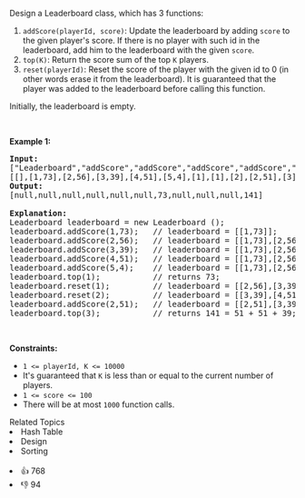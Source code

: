 <p>Design a Leaderboard class, which has 3 functions:</p>

<ol> 
 <li><code>addScore(playerId, score)</code>: Update the leaderboard by adding <code>score</code> to the given player's score. If there is no player with such id in the leaderboard, add him to the leaderboard with the given <code>score</code>.</li> 
 <li><code>top(K)</code>: Return the score sum of the top <code>K</code> players.</li> 
 <li><code>reset(playerId)</code>: Reset the score of the player with the given id&nbsp;to 0 (in other words erase it from the leaderboard). It is guaranteed that the player was added to the leaderboard before calling this function.</li> 
</ol>

<p>Initially, the leaderboard is empty.</p>

<p>&nbsp;</p> 
<p><strong class="example">Example 1:</strong></p>

<pre>
<b>Input: </b>
["Leaderboard","addScore","addScore","addScore","addScore","addScore","top","reset","reset","addScore","top"]
[[],[1,73],[2,56],[3,39],[4,51],[5,4],[1],[1],[2],[2,51],[3]]
<b>Output: </b>
[null,null,null,null,null,null,73,null,null,null,141]

<b>Explanation: </b>
Leaderboard leaderboard = new Leaderboard ();
leaderboard.addScore(1,73);   // leaderboard = [[1,73]];
leaderboard.addScore(2,56);   // leaderboard = [[1,73],[2,56]];
leaderboard.addScore(3,39);   // leaderboard = [[1,73],[2,56],[3,39]];
leaderboard.addScore(4,51);   // leaderboard = [[1,73],[2,56],[3,39],[4,51]];
leaderboard.addScore(5,4);    // leaderboard = [[1,73],[2,56],[3,39],[4,51],[5,4]];
leaderboard.top(1);           // returns 73;
leaderboard.reset(1);         // leaderboard = [[2,56],[3,39],[4,51],[5,4]];
leaderboard.reset(2);         // leaderboard = [[3,39],[4,51],[5,4]];
leaderboard.addScore(2,51);   // leaderboard = [[2,51],[3,39],[4,51],[5,4]];
leaderboard.top(3);           // returns 141 = 51 + 51 + 39;
</pre>

<p>&nbsp;</p> 
<p><strong>Constraints:</strong></p>

<ul> 
 <li><code>1 &lt;= playerId, K &lt;= 10000</code></li> 
 <li>It's guaranteed that <code>K</code> is less than or equal to the current number of players.</li> 
 <li><code>1 &lt;= score&nbsp;&lt;= 100</code></li> 
 <li>There will be at most <code>1000</code>&nbsp;function calls.</li> 
</ul>

<div><div>Related Topics</div><div><li>Hash Table</li><li>Design</li><li>Sorting</li></div></div><br><div><li>👍 768</li><li>👎 94</li></div>